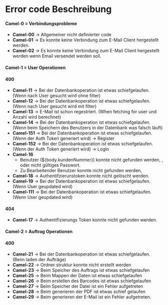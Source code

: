 # Error code Beschreibung
#### Camel-0 = Verbindungsprobleme
- **Camel-00** -> Allgemeiner nicht definierter code
- **Camel-01** -> Es konnte keine Verbindung zum E-Mail Client hergestellt werden.
- **Camel-02** -> Es konnte keine Verbindung zum E-Mail Client hergestellt werden wenn Email versendet werden soll.

#### Camel-1 = User Operationen
#### 400
- **Camel-11** -> Bei der Datenbankoperation ist etwas schiefgelaufen. (Wenn nach User gesucht wird ohne filter)
- **Camel-12** -> Bei der Datenbankoperation ist etwas schiefgelaufen. (Wenn nach User gesucht wird mit filter)
- **Camel-13** -> E-Mail ist schon regestriert. (When fetching for user und Anzahl wird berechnet)
- **Camel-14** -> Bei der Datenbankoperation ist etwas schiefgelaufen. (Wenn beim Speichern des Benutzers in der Datenbank was falsch läuft)
- **Camel-151** -> Bei der Datenbankoperation ist etwas schiefgelaufen. (Wenn der Auth Token generiert wird) -> Register
- **Camel-152** -> Bei der Datenbankoperation ist etwas schiefgelaufen. (Wenn der Auth Token generiert wird) -> Login
- **Camel-16**
    - Benutzer (${body.kundenNummer}) konnte nicht gefunden werden, , oder nicht gültiges Passwort.
    - Zu Bearbeitender Benutzer konnte nicht gefunden werden,
- **Camel-18** -> Authentifzierunstoken konnte nicht gelöscht werden.
- **Camel-19** -> Bei der Datenbankoperation ist etwas schiefgelaufen. (Wenn User geupdated wird)
- **Camel-111** -> Bei der Datenbankoperation ist etwas schiefgelaufen. (Wenn User geupdated wird)


#### 404
- **Camel-17** -> Authentifizierungs Token konnte nicht gefunden werden.

#### Camel-2 = Auftrag Operationen
#### 400
- **Camel-21** -> Bei der Datenbankoperation ist etwas schiefgelaufen. (Beim laden der Aufträge)
- **Camel-22** -> Ordner struktur konnte nicht erstellt werden
- **Camel-23** -> Beim Speicher des Auftrags ist etwas schiefgelaufen
- **Camel-25** -> Beim Mappen der Daten ist etwas schiefgelaufen
- **Camel-26** -> Beim erstellen des Barcodes ist etwas schiefgelaufen
- **Camel-27** -> Beim Speicher der Datei ist ein Fehler aufgetreten
- **Camel-28** -> Beim generieren der PDF ist etwas schief gelaufen
- **Camel-29** -> Beim generieren der E-Mail ist ein Fehler aufgetreten.





